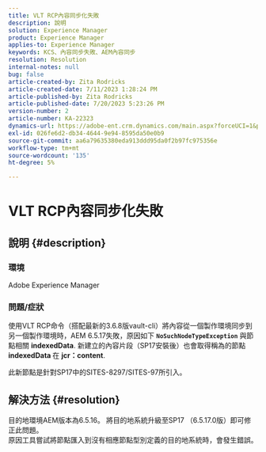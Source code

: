 ```yaml
---
title: VLT RCP內容同步化失敗
description: 說明
solution: Experience Manager
product: Experience Manager
applies-to: Experience Manager
keywords: KCS、內容同步失敗、AEM內容同步
resolution: Resolution
internal-notes: null
bug: false
article-created-by: Zita Rodricks
article-created-date: 7/11/2023 1:28:24 PM
article-published-by: Zita Rodricks
article-published-date: 7/20/2023 5:23:26 PM
version-number: 2
article-number: KA-22323
dynamics-url: https://adobe-ent.crm.dynamics.com/main.aspx?forceUCI=1&pagetype=entityrecord&etn=knowledgearticle&id=126207cc-ee1f-ee11-9cbe-6045bd006239
exl-id: 026fe6d2-db34-4644-9e94-8595da50e0b9
source-git-commit: aa6a79635380eda913ddd95da0f2b97fc975356e
workflow-type: tm+mt
source-wordcount: '135'
ht-degree: 5%

---
```


# VLT RCP內容同步化失敗

## 說明 {#description}


### 環境

Adobe Experience Manager

### 問題/症狀

使用VLT RCP命令（搭配最新的3.6.8版vault-cli）將內容從一個製作環境同步到另一個製作環境時，AEM 6.5.17失敗，原因如下 <b>`NoSuchNodeTypeException`</b> 與節點相關 <b>indexedData</b>. 新建立的內容片段（SP17安裝後）也會取得稱為的節點<b> indexedData </b>在 <b>jcr：content</b>.

此新節點是針對SP17中的SITES-8297/SITES-97所引入。


## 解決方法 {#resolution}


目的地環境AEM版本為6.5.16。 將目的地系統升級至SP17 （6.5.17.0版）即可修正此問題。
<br>原因工具嘗試將節點匯入到沒有相應節點型別定義的目的地系統時，會發生錯誤。

